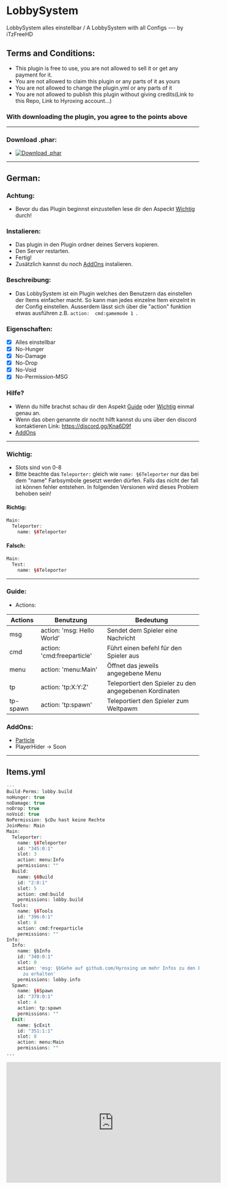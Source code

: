 # LobbySystem
LobbySystem alles einstellbar / A LobbySystem with all Configs --- by iTzFreeHD
## Terms and Conditions:
- This plugin is free to use, you are not allowed to sell it or get any payment for it.
- You are not allowed to claim this plugin or any parts of it as yours
- You are not allowed to change the plugin.yml or any parts of it
- You are not allowed to publish this plugin without giving credits(Link to this Repo, Link to Hyroxing account...)
### With downloading the plugin, you agree to the points above
--------------------
### Download .phar:
- [![Download .phar](https://poggit.pmmp.io/ci/Hyroxing/LobbySystem/LobbySystem+-+iTzFreeHDv2)](https://poggit.pmmp.io/ci/Hyroxing/LobbySystem/LobbySystem+-+iTzFreeHDv2)
--------------------
## German:

### Achtung:
- Bevor du das Plugin beginnst einzustellen lese dir den Aspeckt [Wichtig](#wichtig) durch!

### Instalieren:
- Das plugin in den Plugin ordner deines Servers kopieren. 
- Den Server restarten. 
- Fertig!
- Zusätzlich kannst du noch [AddOns](#addons) instalieren.

### Beschreibung:
- Das LobbySystem ist ein Plugin welches den Benutzern das einstellen der Items einfacher macht. So kann man jedes einzelne Item einzelnt in der Config einstellen. Ausserdem lässt sich über die "action" funktion etwas ausführen z.B. ```action:  cmd:gamemode 1 ```.

### Eigenschaften:
- [x] Alles einstellbar
- [x] No-Hunger
- [x] No-Damage
- [x] No-Drop
- [x] No-Void
- [x] No-Permission-MSG

### Hilfe?
- Wenn du hilfe brachst schau dir den Aspekt [Guide](#guide) oder [Wichtig](#wichtig) einmal genau an.
- Wenn das oben genannte dir nocht hilft kannst du uns über den discord kontaktieren Link: https://discord.gg/Kna6D9f
- [AddOns](#addons)
------------
### Wichtig:
- Slots sind von 0-8
- Bitte beachte das ```Teleporter:``` gleich wie ```name: §6Teleporter``` nur das bei dem "name" Farbsymbole gesetzt werden dürfen. Falls das nicht der fall ist können fehler entstehen. In folgenden Versionen wird dieses Problem behoben sein!

#### Richtig:
```php
Main:
  Teleporter:
    name: §6Teleporter
```
#### Falsch:
```php
Main:
  Test:
    name: §6Teleporter
```
-----
### Guide:

- Actions:

| Actions  | Benutzung | Bedeutung |
| ------------- | ------------- |------------- | 
| msg | action: 'msg: Hello World' | Sendet dem Spieler eine Nachricht |
| cmd | action: 'cmd:freeparticle' | Führt einen befehl für den Spieler aus |
| menu | action: 'menu:Main' | Öffnet das jeweils angegebene Menu |
| tp | action: 'tp:X:Y:Z' | Teleportiert den Spieler zu den angegebenen Kordinaten |
| tp-spawn | action: 'tp:spawn' | Teleportiert den Spieler zum Weltpawm |

### AddOns:
- [Particle](https://github.com/Hyroxing/LobbyParticle-AddON)
- PlayerHider -> Soon
-----
## Items.yml
```php
---
Build-Perms: lobby.build
noHunger: true
noDamage: true
noDrop: true
noVoid: true
NoPermission: §cDu hast keine Rechte
JoinMenu: Main
Main:
  Teleporter:
    name: §6Teleporter
    id: "345:0:1"
    slot: 3
    action: menu:Info
    permissions: ""
  Build:
    name: §6Build
    id: "2:0:1"
    slot: 5
    action: cmd:build
    permissions: lobby.build
  Tools:
    name: §6Tools
    id: "396:0:1"
    slot: 8
    action: cmd:freeparticle
    permissions: ""
Info:
  Info:
    name: §bInfo
    id: "340:0:1"
    slot: 0
    action: 'msg: §bGehe auf github.com/Hyroxing um mehr Infos zu den Einstellungen
      zu erhalten'
    permissions: lobby.info
  Spawn:
    name: §6Spawn
    id: "378:0:1"
    slot: 4
    action: tp:spawn
    permissions: ""
  Exit:
    name: §cExit
    id: "351:1:1"
    slot: 8
    action: menu:Main
    permissions: ""
...
```
<iframe width="560" height="315" src="https://www.youtube.com/embed/Lfy3vUrnxRw" frameborder="0" allow="autoplay; encrypted-media" allowfullscreen></iframe>
